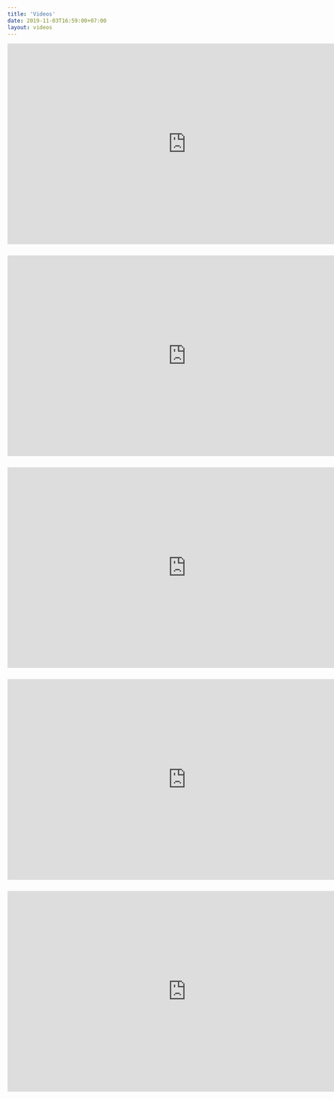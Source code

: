 ```yaml
---
title: 'Videos'
date: 2019-11-03T16:59:00+07:00
layout: videos
---
```


<iframe width="800" height="450" style="margin-bottom:25px" src="https://www.youtube.com/embed/YI6hSol2oR4" frameborder="0" allow="accelerometer; autoplay; encrypted-media; gyroscope; picture-in-picture" allowfullscreen></iframe>

<iframe width="800" height="450" style="margin-bottom:25px" src="https://www.youtube.com/embed/AFpmoqvx6Ug" frameborder="0" allow="accelerometer; autoplay; encrypted-media; gyroscope; picture-in-picture" allowfullscreen></iframe>

<iframe width="800" height="450" style="margin-bottom:25px" src="https://www.youtube.com/embed/XY3QoGT3YcA" frameborder="0" allow="accelerometer; autoplay; encrypted-media; gyroscope; picture-in-picture" allowfullscreen></iframe>

<iframe width="800" height="450" style="margin-bottom:25px" src="https://www.youtube.com/embed/udUZAARTE94" frameborder="0" allow="accelerometer; autoplay; encrypted-media; gyroscope; picture-in-picture" allowfullscreen></iframe>

<iframe width="800" height="450" style="margin-bottom:25px" src="https://www.youtube.com/embed/rK5jau8jBaM" frameborder="0" allow="accelerometer; autoplay; encrypted-media; gyroscope; picture-in-picture" allowfullscreen></iframe>
